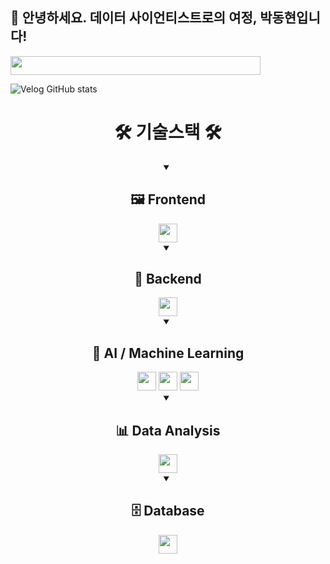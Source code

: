 ## 🎯 안녕하세요. 데이터 사이언티스트로의 여정, 박동현입니다!

<a href="https://github.com/devxb/gitanimals">
  <img
    src="https://render.gitanimals.org/lines/pdh0128?pet-id=643055322331582430"
    width="400"
    height="30"
  />
</a>

![Velog GitHub stats](https://velog-github-badge.vercel.app/badge/comodoking_0128?post=3)



<div align="center">
<h1>🛠️ 기술스택 🛠️</h1>
<details open>
    <summary><h2>🖼 Frontend</h2></summary>
    <img src="https://img.shields.io/badge/react-61DAFB?style=for-the-badge&logo=react&logoColor=white" height="30">
</details>

<details open>
    <summary><h2>🧰 Backend</h2></summary>
    <img src="https://img.shields.io/badge/flask-000000?style=for-the-badge&logo=flask&logoColor=white" height="30">
</details>

<details open>
    <summary><h2>🤖 AI / Machine Learning</h2></summary>
    <img src="https://img.shields.io/badge/langchain-1C3C3C?style=for-the-badge&logo=langchain&logoColor=white" height="30">
    <img src="https://img.shields.io/badge/scikitlearn-F7931E?style=for-the-badge&logo=scikitlearn&logoColor=white" height="30">
    <img src="https://img.shields.io/badge/tensorflow-FF6F00?style=for-the-badge&logo=tensorflow&logoColor=white" height="30">
</details>

<details open>
    <summary><h2>📊 Data Analysis</h2></summary>
    <img src="https://img.shields.io/badge/pandas-150458?style=for-the-badge&logo=pandas&logoColor=white" height="30">
</details>

<details open>
    <summary><h2>🗄️ Database</h2></summary>
    <img src="https://img.shields.io/badge/mysql-4479A1?style=for-the-badge&logo=mysql&logoColor=white" height="30">
</details>

</div>
